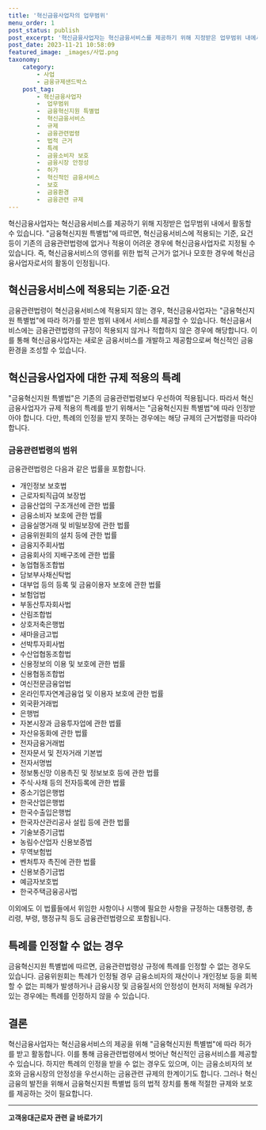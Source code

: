```yaml
---
title: '혁신금융사업자의 업무범위'
menu_order: 1
post_status: publish
post_excerpt: '혁신금융사업자는 혁신금융서비스를 제공하기 위해 지정받은 업무범위 내에서 활동할 수 있습니다.  금융혁신지원 특별법 에 따르면, 혁신금융서비스에 적용되는 기준, 요건 등이 기존의 금융관련법령에 없거나 적용이 어려운 경우에 혁신금융사업자로 지정될 수 있습니다. 즉, 혁신금융서비스의 영위를 위한 법적 근거가 없거나 모호한 경우에 혁신금융사업자로서의 활동이 인정됩니다.'
post_date: 2023-11-21 10:58:09
featured_image: _images/사업.png
taxonomy:
    category:
        - 사업
        - 금융규제샌드박스
    post_tag:
        - 혁신금융사업자
        -  업무범위
        -  금융혁신지원 특별법
        -  혁신금융서비스
        -  규제
        -  금융관련법령
        -  법적 근거
        -  특례
        -  금융소비자 보호
        -  금융시장 안정성
        -  허가
        -  혁신적인 금융서비스
        -  보호
        -  금융환경
        -  금융관련 규제
---
```



혁신금융사업자는 혁신금융서비스를 제공하기 위해 지정받은 업무범위 내에서 활동할 수 있습니다. "금융혁신지원 특별법"에 따르면, 혁신금융서비스에 적용되는 기준, 요건 등이 기존의 금융관련법령에 없거나 적용이 어려운 경우에 혁신금융사업자로 지정될 수 있습니다. 즉, 혁신금융서비스의 영위를 위한 법적 근거가 없거나 모호한 경우에 혁신금융사업자로서의 활동이 인정됩니다.

## 혁신금융서비스에 적용되는 기준·요건

금융관련법령이 혁신금융서비스에 적용되지 않는 경우, 혁신금융사업자는 "금융혁신지원 특별법"에 따라 허가를 받은 범위 내에서 서비스를 제공할 수 있습니다. 혁신금융서비스에는 금융관련법령의 규정이 적용되지 않거나 적합하지 않은 경우에 해당합니다. 이를 통해 혁신금융사업자는 새로운 금융서비스를 개발하고 제공함으로써 혁신적인 금융환경을 조성할 수 있습니다.

## 혁신금융사업자에 대한 규제 적용의 특례

"금융혁신지원 특별법"은 기존의 금융관련법령보다 우선하여 적용됩니다. 따라서 혁신금융사업자가 규제 적용의 특례를 받기 위해서는 "금융혁신지원 특별법"에 따라 인정받아야 합니다. 다만, 특례의 인정을 받지 못하는 경우에는 해당 규제의 근거법령을 따라야 합니다.

### 금융관련법령의 범위

금융관련법령은 다음과 같은 법률을 포함합니다.

- 개인정보 보호법
- 근로자퇴직급여 보장법
- 금융산업의 구조개선에 관한 법률
- 금융소비자 보호에 관한 법률
- 금융실명거래 및 비밀보장에 관한 법률
- 금융위원회의 설치 등에 관한 법률
- 금융지주회사법
- 금융회사의 지배구조에 관한 법률
- 농업협동조합법
- 담보부사채신탁법
- 대부업 등의 등록 및 금융이용자 보호에 관한 법률
- 보험업법
- 부동산투자회사법
- 산림조합법
- 상호저축은행법
- 새마을금고법
- 선박투자회사법
- 수산업협동조합법
- 신용정보의 이용 및 보호에 관한 법률
- 신용협동조합법
- 여신전문금융업법
- 온라인투자연계금융업 및 이용자 보호에 관한 법률
- 외국환거래법
- 은행법
- 자본시장과 금융투자업에 관한 법률
- 자산유동화에 관한 법률
- 전자금융거래법
- 전자문서 및 전자거래 기본법
- 전자서명법
- 정보통신망 이용촉진 및 정보보호 등에 관한 법률
- 주식·사채 등의 전자등록에 관한 법률
- 중소기업은행법
- 한국산업은행법
- 한국수출입은행법
- 한국자산관리공사 설립 등에 관한 법률
- 기술보증기금법
- 농림수산업자 신용보증법
- 무역보험법
- 벤처투자 촉진에 관한 법률
- 신용보증기금법
- 예금자보호법
- 한국주택금융공사법

이외에도 이 법률들에서 위임한 사항이나 시행에 필요한 사항을 규정하는 대통령령, 총리령, 부령, 행정규칙 등도 금융관련법령으로 포함됩니다.

## 특례를 인정할 수 없는 경우

금융혁신지원 특별법에 따르면, 금융관련법령상 규정에 특례를 인정할 수 없는 경우도 있습니다. 금융위원회는 특례가 인정될 경우 금융소비자의 재산이나 개인정보 등을 회복할 수 없는 피해가 발생하거나 금융시장 및 금융질서의 안정성이 현저히 저해될 우려가 있는 경우에는 특례를 인정하지 않을 수 있습니다.

## 결론

혁신금융사업자는 혁신금융서비스의 제공을 위해 "금융혁신지원 특별법"에 따라 허가를 받고 활동합니다. 이를 통해 금융관련법령에서 벗어난 혁신적인 금융서비스를 제공할 수 있습니다. 하지만 특례의 인정을 받을 수 없는 경우도 있으며, 이는 금융소비자의 보호와 금융시장의 안정성을 우선시하는 금융관련 규제의 한계이기도 합니다. 그러나 혁신금융의 발전을 위해서 금융혁신지원 특별법 등의 법적 장치를 통해 적절한 규제와 보호를 제공하는 것이 필요합니다.
<!-- wp:separator -->
<hr class="wp-block-separator has-alpha-channel-opacity"/>
<!-- /wp:separator -->

<!-- wp:group {"backgroundColor":"base","layout":{"type":"constrained"}} -->
<div class="wp-block-group has-base-background-color has-background"><!-- wp:paragraph {"align":"center","fontSize":"medium"} -->
<p class="has-text-align-center has-large-font-size"><strong>고객응대근로자 관련 글 바로가기</strong></p>
<!-- /wp:paragraph -->


<!-- wp:latest-posts
{"categories":[{"id":9570,"count":19,"description":"","link":"https://uknowlaw.com/category/%ea%b3%a0%ea%b0%9d%ec%9d%91%eb%8c%80%ea%b7%bc%eb%a1%9c%ec%9e%90/","name":"고객응대근로자","slug":"고객응대근로자","taxonomy":"category","parent":0,"meta":[],"_links":{"self":[{"href":"https://uknowlaw.com/wp-json/wp/v2/categories/9570"}],"collection":[{"href":"https://uknowlaw.com/wp-json/wp/v2/categories"}],"about":[{"href":"https://uknowlaw.com/wp-json/wp/v2/taxonomies/category"}],"wp:post_type":[{"href":"https://uknowlaw.com/wp-json/wp/v2/posts?categories=9570"}],"curies":[{"name":"wp","href":"https://api.w.org/{rel}","templated":true}]}}],"postsToShow":100,"excerptLength":28,"postLayout":"grid","columns":2,"featuredImageAlign":"left","featuredImageSizeSlug":"large","fontSize":"small"} /--></div>
<!-- /wp:group -->